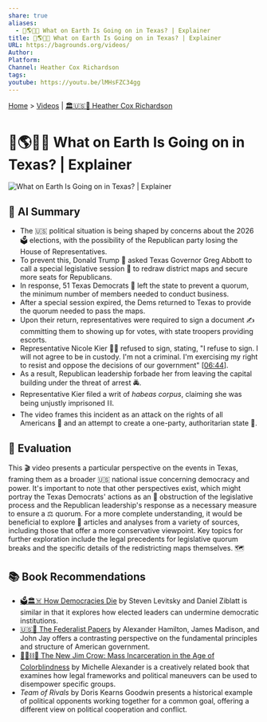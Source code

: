 ```yaml
---
share: true
aliases:
  - 🤔🌎🤠🚨 What on Earth Is Going on in Texas? | Explainer
title: 🤔🌎🤠🚨 What on Earth Is Going on in Texas? | Explainer
URL: https://bagrounds.org/videos/
Author:
Platform:
Channel: Heather Cox Richardson
tags:
youtube: https://youtu.be/lMHsFZC34gg
---
```

[Home](../index.md) > [Videos](./index.md) | [🏛️🇺🇸📖 Heather Cox Richardson](../people/heather-cox-richardson.md)  
# 🤔🌎🤠🚨 What on Earth Is Going on in Texas? | Explainer  
![What on Earth Is Going on in Texas? | Explainer](https://youtu.be/lMHsFZC34gg)  
## 🤖 AI Summary  
* The 🇺🇸 political situation is being shaped by concerns about the 2026 🗳️ elections, with the possibility of the Republican party losing the House of Representatives.  
* To prevent this, Donald Trump 👴 asked Texas Governor Greg Abbott to call a special legislative session 📜 to redraw district maps and secure more seats for Republicans.  
* In response, 51 Texas Democrats 💙 left the state to prevent a quorum, the minimum number of members needed to conduct business.  
* After a special session expired, the  Dems returned to Texas to provide the quorum needed to pass the maps.  
* Upon their return, representatives were required to sign a document ✍️ committing them to showing up for votes, with state troopers providing escorts.  
* Representative Nicole Kier 👩‍⚖️ refused to sign, stating, "I refuse to sign. I will not agree to be in custody. I'm not a criminal. I'm exercising my right to resist and oppose the decisions of our government" \[[06:44](http://www.youtube.com/watch?v=lMHsFZC34gg&t=404)].  
* As a result, Republican leadership forbade her from leaving the capital building under the threat of arrest 🚔.  
* Representative Kier filed a writ of *habeas corpus*, claiming she was being unjustly imprisoned ⛓️.  
* The video frames this incident as an attack on the rights of all Americans 🗽 and an attempt to create a one-party, authoritarian state 🏰.  
  
## 🤔 Evaluation  
This 🎬 video presents a particular perspective on the events in Texas, framing them as a broader 🇺🇸 national issue concerning democracy and power. It's important to note that other perspectives exist, which might portray the Texas Democrats' actions as an 🚧 obstruction of the legislative process and the Republican leadership's response as a necessary measure to ensure a ⚖️ quorum. For a more complete understanding, it would be beneficial to explore 📰 articles and analyses from a variety of sources, including those that offer a more conservative viewpoint. Key topics for further exploration include the legal precedents for legislative quorum breaks and the specific details of the redistricting maps themselves. 🗺️  
  
## 📚 Book Recommendations  
* [🗳️🏛️☠️ How Democracies Die](../books/how-democracies-die.md) by Steven Levitsky and Daniel Ziblatt is similar in that it explores how elected leaders can undermine democratic institutions.  
* [🇺🇸📜 The Federalist Papers](../books/the-federalist-papers.md) by Alexander Hamilton, James Madison, and John Jay offers a contrasting perspective on the fundamental principles and structure of American government.  
* [🧑🏿⛓️🙈 The New Jim Crow: Mass Incarceration in the Age of Colorblindness](../books/the-new-jim-crow-mass-incarceration-in-the-age-of-colorblindness.md) by Michelle Alexander is a creatively related book that examines how legal frameworks and political maneuvers can be used to disempower specific groups.  
* *Team of Rivals* by Doris Kearns Goodwin presents a historical example of political opponents working together for a common goal, offering a different view on political cooperation and conflict.